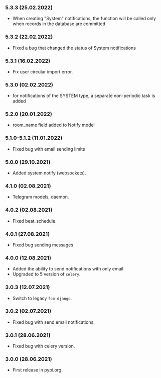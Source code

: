 ### 5.3.3 (25.02.2022)

- When creating "System" notifications, the function will be called only when records in the database are committed

### 5.3.2 (22.02.2022)

- Fixed a bug that changed the status of System notifications

### 5.3.1 (16.02.2022)

- Fix user circular import error.

### 5.3.0 (02.02.2022)

- for notifications of the SYSTEM type, a separate non-periodic task is added

### 5.2.0 (20.01.2022)

- room_name field added to Notify model

### 5.1.0-5.1.2 (11.01.2022)

- Fixed bug with email sending limits

### 5.0.0 (29.10.2021)

- Added system notify (websockets).

### 4.1.0 (02.08.2021)

- Telegram models, daemon.

### 4.0.2 (02.08.2021)

- Fixed beat_schedule.

### 4.0.1 (27.08.2021)

- Fixed bug sending messages

### 4.0.0 (12.08.2021)

- Added the ability to send notifications with only email
- Upgraded to 5 version of `celery`.

### 3.0.3 (12.07.2021)

- Switch to legacy `fcm-django`.

### 3.0.2 (02.07.2021)

- Fixed bug with send email notifications.

### 3.0.1 (28.06.2021)

- Fixed bug with celery version.

### 3.0.0 (28.06.2021)

- First release in pypi.org.
